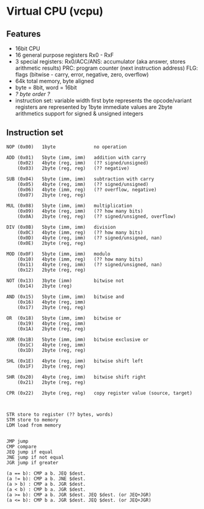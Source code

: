 # Virtual CPU (vcpu)

## Features

* 16bit CPU
* 16 general purpose registers Rx0 - RxF
* 3 special registers:
    Rx0/ACC/ANS: accumulator (aka answer, stores arithmetic results)
    PRC: program counter (next instruction address)
    FLG: flags (bitwise - carry, error, negative, zero, overflow)
* 64k total memory, byte aligned
* byte = 8bit, word = 16bit
* _? byte order ?_
* instruction set:
    variable width
    first byte represents the opcode/variant
    registers are represented by 1byte
    immediate values are 2byte
    arithmetics support for signed & unsigned integers

## Instruction set

    NOP (0x00)   1byte              no operation

    ADD (0x01)   5byte (imm, imm)   addition with carry
        (0x02)   4byte (reg, imm)   (?? signed/unsigned)
        (0x03)   2byte (reg, reg)   (?? negative)

    SUB (0x04)   5byte (imm, imm)   subtraction with carry
        (0x05)   4byte (reg, imm)   (?? signed/unsigned)
        (0x06)   4byte (imm, reg)   (?? overflow, negative)
        (0x07)   2byte (reg, reg)   

    MUL (0x08)   5byte (imm, imm)   multiplication
        (0x09)   4byte (reg, imm)   (?? how many bits)
        (0x0A)   2byte (reg, reg)   (?? signed/unsigned, overflow)

    DIV (0x0B)   5byte (imm, imm)   division
        (0x0C)   4byte (imm, reg)   (?? how many bits)
        (0x0D)   4byte (reg, imm)   (?? signed/unsigned, nan)
        (0x0E)   2byte (reg, reg)

    MOD (0x0F)   5byte (imm, imm)   modulo
        (0x10)   4byte (imm, reg)   (?? how many bits)
        (0x11)   4byte (reg, imm)   (?? signed/unsigned, nan)
        (0x12)   2byte (reg, reg)

    NOT (0x13)   3byte (imm)        bitwise not
        (0x14)   2byte (reg)

    AND (0x15)   5byte (imm, imm)   bitwise and
        (0x16)   4byte (reg, imm)
        (0x17)   2byte (reg, reg)

    OR  (0x18)   5byte (imm, imm)   bitwise or
        (0x19)   4byte (reg, imm)
        (0x1A)   2byte (reg, reg)

    XOR (0x1B)   5byte (imm, imm)   bitwise exclusive or
        (0x1C)   4byte (reg, imm)
        (0x1D)   2byte (reg, reg)

    SHL (0x1E)   4byte (reg, imm)   bitwise shift left
        (0x1F)   2byte (reg, reg)

    SHR (0x20)   4byte (reg, imm)   bitwise shift right
        (0x21)   2byte (reg, reg)

    CPR (0x22)   2byte (reg, reg)   copy register value (source, target)



    STR store to register (?? bytes, words)
    STM store to memory
    LDM load from memory


    JMP jump
    CMP compare
    JEQ jump if equal
    JNE jump if not equal
    JGR jump if greater

    (a == b): CMP a b. JEQ $dest.
    (a != b): CMP a b. JNE $dest.
    (a > b) : CMP a b. JGR $dest.
    (a < b) : CMP b a. JGR $dest.
    (a >= b): CMP a b. JGR $dest. JEQ $dest. (or JEQ+JGR)
    (a <= b): CMP b a. JGR $dest. JEQ $dest. (or JEQ+JGR)

